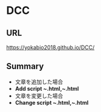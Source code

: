# DCC
## URL
https://yokabio2018.github.io/DCC/

## Summary
- 文章を追加した場合
 - **Add script ~.html,~.html**
- 文章を変更した場合
 - **Change script ~.html,~.html**
